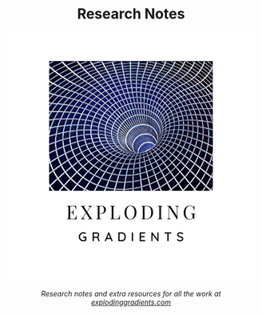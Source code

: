 <div align="center">
  <h1>Research Notes</h1>
  <p>
    <img src="assets/logo.png" align="center" alt="Logo" />
  </p>
  <p>
    <i>
      Research notes and extra resources for all the work at <a href="https://explodinggradients.com/">explodinggradients.com</a>
    </i>
  </p>
</div>
